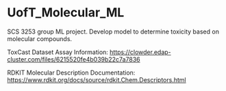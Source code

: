 # UofT_Molecular_ML
SCS 3253 group ML project. Develop model to determine toxicity based on molecular compounds.

ToxCast Dataset Assay Information: https://clowder.edap-cluster.com/files/6215520fe4b039b22c7a7836 

RDKIT Molecular Description Documentation: https://www.rdkit.org/docs/source/rdkit.Chem.Descriptors.html

